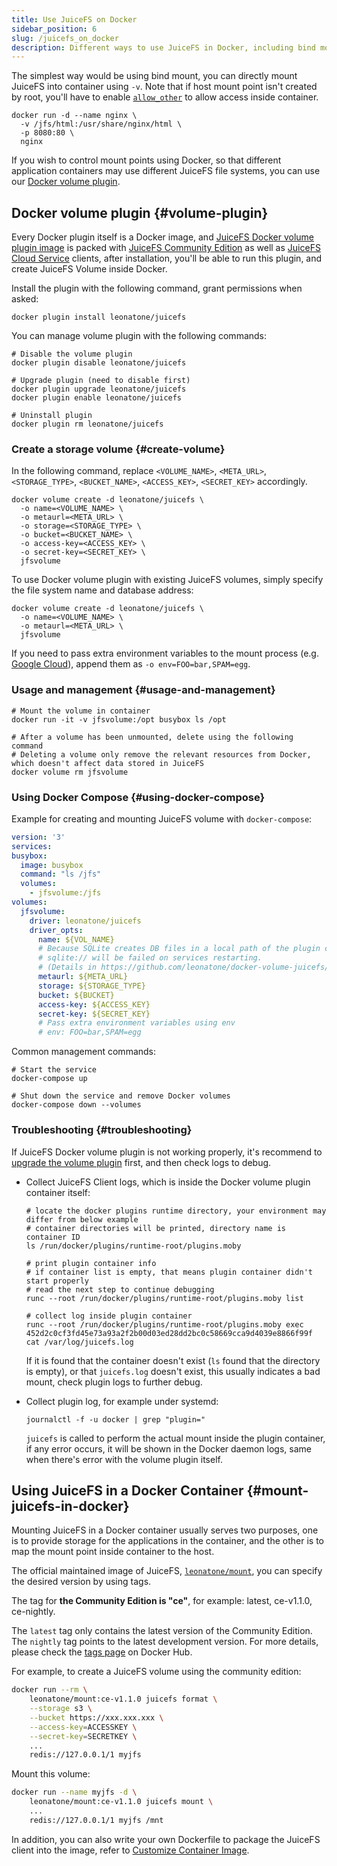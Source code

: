 ```yaml
---
title: Use JuiceFS on Docker
sidebar_position: 6
slug: /juicefs_on_docker
description: Different ways to use JuiceFS in Docker, including bind mount and Docker volume plugin, and mount inside container.
---
```


The simplest way would be using bind mount, you can directly mount JuiceFS into container using `-v`. Note that if host mount point isn't created by root, you'll have to enable [`allow_other`](../reference/fuse_mount_options.md#allow_other) to allow access inside container.

```shell
docker run -d --name nginx \
  -v /jfs/html:/usr/share/nginx/html \
  -p 8080:80 \
  nginx
```

If you wish to control mount points using Docker, so that different application containers may use different JuiceFS file systems, you can use our [Docker volume plugin](https://github.com/leonatone/docker-volume-juicefs).

## Docker volume plugin {#volume-plugin}

Every Docker plugin itself is a Docker image, and [JuiceFS Docker volume plugin image](https://hub.docker.com/r/leonatone/juicefs) is packed with [JuiceFS Community Edition](../introduction/README.md) as well as [JuiceFS Cloud Service](https://juicefs.com/docs/cloud) clients, after installation, you'll be able to run this plugin, and create JuiceFS Volume inside Docker.

Install the plugin with the following command, grant permissions when asked:

```shell
docker plugin install leonatone/juicefs
```

You can manage volume plugin with the following commands:

```shell
# Disable the volume plugin
docker plugin disable leonatone/juicefs

# Upgrade plugin (need to disable first)
docker plugin upgrade leonatone/juicefs
docker plugin enable leonatone/juicefs

# Uninstall plugin
docker plugin rm leonatone/juicefs
```

### Create a storage volume {#create-volume}

In the following command, replace `<VOLUME_NAME>`, `<META_URL>`, `<STORAGE_TYPE>`, `<BUCKET_NAME>`, `<ACCESS_KEY>`, `<SECRET_KEY>` accordingly.

```shell
docker volume create -d leonatone/juicefs \
  -o name=<VOLUME_NAME> \
  -o metaurl=<META_URL> \
  -o storage=<STORAGE_TYPE> \
  -o bucket=<BUCKET_NAME> \
  -o access-key=<ACCESS_KEY> \
  -o secret-key=<SECRET_KEY> \
  jfsvolume
```

To use Docker volume plugin with existing JuiceFS volumes, simply specify the file system name and database address:

```shell
docker volume create -d leonatone/juicefs \
  -o name=<VOLUME_NAME> \
  -o metaurl=<META_URL> \
  jfsvolume
```

If you need to pass extra environment variables to the mount process (e.g. [Google Cloud](../reference/how_to_set_up_object_storage.md#google-cloud)), append them as `-o env=FOO=bar,SPAM=egg`.

### Usage and management {#usage-and-management}

```shell
# Mount the volume in container
docker run -it -v jfsvolume:/opt busybox ls /opt

# After a volume has been unmounted, delete using the following command
# Deleting a volume only remove the relevant resources from Docker, which doesn't affect data stored in JuiceFS
docker volume rm jfsvolume
```

### Using Docker Compose {#using-docker-compose}

Example for creating and mounting JuiceFS volume with `docker-compose`:

```yaml
version: '3'
services:
busybox:
  image: busybox
  command: "ls /jfs"
  volumes:
    - jfsvolume:/jfs
volumes:
  jfsvolume:
    driver: leonatone/juicefs
    driver_opts:
      name: ${VOL_NAME}
      # Because SQLite creates DB files in a local path of the plugin container,
      # sqlite:// will be failed on services restarting.
      # (Details in https://github.com/leonatone/docker-volume-juicefs/issues/37)
      metaurl: ${META_URL}
      storage: ${STORAGE_TYPE}
      bucket: ${BUCKET}
      access-key: ${ACCESS_KEY}
      secret-key: ${SECRET_KEY}
      # Pass extra environment variables using env
      # env: FOO=bar,SPAM=egg
```

Common management commands:

```shell
# Start the service
docker-compose up

# Shut down the service and remove Docker volumes
docker-compose down --volumes
```

### Troubleshooting {#troubleshooting}

If JuiceFS Docker volume plugin is not working properly, it's recommend to [upgrade the volume plugin](#volume-plugin) first, and then check logs to debug.

* Collect JuiceFS Client logs, which is inside the Docker volume plugin container itself:

  ```shell
  # locate the docker plugins runtime directory, your environment may differ from below example
  # container directories will be printed, directory name is container ID
  ls /run/docker/plugins/runtime-root/plugins.moby

  # print plugin container info
  # if container list is empty, that means plugin container didn't start properly
  # read the next step to continue debugging
  runc --root /run/docker/plugins/runtime-root/plugins.moby list

  # collect log inside plugin container
  runc --root /run/docker/plugins/runtime-root/plugins.moby exec 452d2c0cf3fd45e73a93a2f2b00d03ed28dd2bc0c58669cca9d4039e8866f99f cat /var/log/juicefs.log
  ```

  If it is found that the container doesn't exist (`ls` found that the directory is empty), or that `juicefs.log` doesn't exist, this usually indicates a bad mount, check plugin logs to further debug.

* Collect plugin log, for example under systemd:

  ```shell
  journalctl -f -u docker | grep "plugin="
  ```

  `juicefs` is called to perform the actual mount inside the plugin container, if any error occurs, it will be shown in the Docker daemon logs, same when there's error with the volume plugin itself.

## Using JuiceFS in a Docker Container {#mount-juicefs-in-docker}

Mounting JuiceFS in a Docker container usually serves two purposes, one is to provide storage for the applications in the container, and the other is to map the mount point inside container to the host.

The official maintained image of JuiceFS, [`leonatone/mount`](https://hub.docker.com/r/leonatone/mount), you can specify the desired version by using tags.

The tag for **the Community Edition is "ce"**, for example: latest, ce-v1.1.0, ce-nightly.

The `latest` tag only contains the latest version of the Community Edition. The `nightly` tag points to the latest development version. For more details, please check the [tags page](https://hub.docker.com/r/leonatone/mount/tags) on Docker Hub.

For example, to create a JuiceFS volume using the community edition:

```sh
docker run --rm \
    leonatone/mount:ce-v1.1.0 juicefs format \
    --storage s3 \
    --bucket https://xxx.xxx.xxx \
    --access-key=ACCESSKEY \
    --secret-key=SECRETKEY \
    ...
    redis://127.0.0.1/1 myjfs
```

Mount this volume:

```sh
docker run --name myjfs -d \
    leonatone/mount:ce-v1.1.0 juicefs mount \
    ...
    redis://127.0.0.1/1 myjfs /mnt
```

In addition, you can also write your own Dockerfile to package the JuiceFS client into the image, refer to [Customize Container Image](https://juicefs.com/docs/csi/guide/custom-image).
